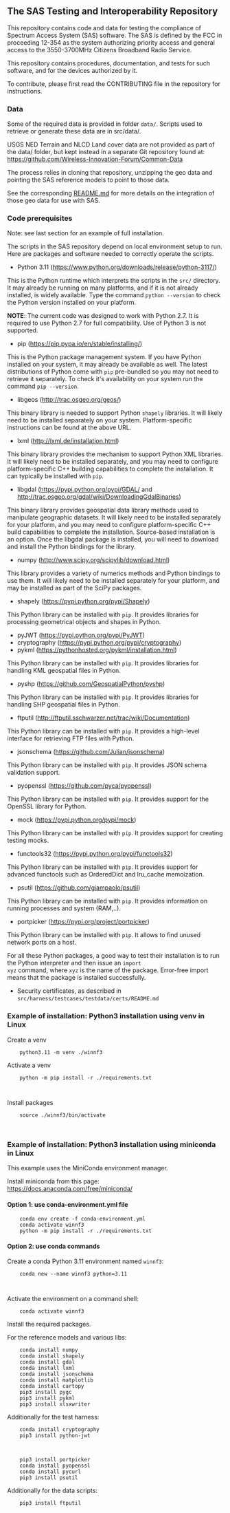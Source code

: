 ## The SAS Testing and Interoperability Repository

This repository contains code and data for testing the compliance
of Spectrum Access System (SAS) software. The SAS is defined by
the FCC in proceeding 12-354 as the system authorizing priority
access and general access to the 3550-3700MHz Citizens Broadband
Radio Service.

This repository contains procedures, documentation, and tests
for such software, and for the devices authorized by it.

To contribute, please first read the CONTRIBUTING file in the
repository for instructions.

### Data

Some of the required data is provided in folder `data/`. Scripts used to
retrieve or generate these data are in src/data/.

USGS NED Terrain and NLCD Land cover data are not provided as part of the
data/ folder, but kept instead in a separate Git repository found at:
 https://github.com/Wireless-Innovation-Forum/Common-Data

The process relies in cloning that repository, unzipping the geo data and
pointing the SAS reference models to point to those data.

See the corresponding [README.md](https://github.com/Wireless-Innovation-Forum/Common-Data/README.md)
for more details on the integration of those geo data for use with SAS.


### Code prerequisites

Note: see last section for an example of full installation.

The scripts in the SAS repository depend on local environment setup to run.
Here are packages and software needed to correctly operate the scripts.

* Python 3.11 (https://www.python.org/downloads/release/python-3117/)

This is the Python runtime which interprets the scripts in the
<code>src/</code> directory. It may already be running on many platforms, and
if it is not already installed, is widely available. Type the command
<code>python --version</code> to check the Python version installed on your
platform.

**NOTE**: The current code was designed to work with Python 2.7. It is required to use Python 2.7 for full compatibility. Use of Python 3 is not supported.




* pip (https://pip.pypa.io/en/stable/installing/)

This is the Python package management system. If you have Python installed on
your system, it may already be available as well. The latest distributions of
Python come with <code>pip</code> pre-bundled so you may not need to retrieve
it separately. To check it's availability on your system run the command
<code>pip --version</code>.

* libgeos (http://trac.osgeo.org/geos/)

This binary library is needed to support Python <code>shapely</code> libraries.
It will likely need to be installed separately on your system. Platform-specific
instructions can be found at the above URL.

* lxml (http://lxml.de/installation.html)

This binary library provides the mechanism to support Python XML libraries.
It will likely need to be installed separately, and you may need to configure
platform-specific C++ building capabilities to complete the installation. It
can typically be installed with <code>pip</code>.

* libgdal (https://pypi.python.org/pypi/GDAL/ and http://trac.osgeo.org/gdal/wiki/DownloadingGdalBinaries)

This binary library provides geospatial data library methods used to manipulate
geographic datasets. It will likely need to be installed separately for your
platform, and you may need to configure platform-specific C++ build capabilities
to complete the installation. Source-based installation is an option. Once the
libgdal package is installed, you will need to download and install the Python
bindings for the library.

* numpy (http://www.scipy.org/scipylib/download.html)

This library provides a variety of numerics methods and Python bindings to use
them. It will likely need to be installed separately for your platform, and
may be installed as part of the SciPy packages.

* shapely (https://pypi.python.org/pypi/Shapely)

This Python library can be installed with <code>pip</code>. It provides
libraries for processing geometrical objects and shapes in Python.

* pyJWT (https://pypi.python.org/pypi/PyJWT)
* cryptography (https://pypi.python.org/pypi/cryptography)
* pykml (https://pythonhosted.org/pykml/installation.html)

This Python library can be installed with <code>pip</code>. It provides
libraries for handling KML geospatial files in Python.

* pyshp (https://github.com/GeospatialPython/pyshp)

This Python library can be installed with <code>pip</code>. It provides
libraries for handling SHP geospatial files in Python.

* ftputil (http://ftputil.sschwarzer.net/trac/wiki/Documentation)

This Python library can be installed with <code>pip</code>. It provides a
high-level interface for retrieving FTP files with Python.

* jsonschema (https://github.com/Julian/jsonschema)

This Python library can be installed with <code>pip</code>. It provides
JSON schema validation support.

* pyopenssl (https://github.com/pyca/pyopenssl)

This Python library can be installed with <code>pip</code>. It provides
support for the OpenSSL library for Python.

* mock (https://pypi.python.org/pypi/mock)

This Python library can be installed with <code>pip</code>. It provides
support for creating testing mocks.

* functools32 (https://pypi.python.org/pypi/functools32)

This Python library can be installed with <code>pip</code>. It provides
support for advanced functools such as OrderedDict and lru_cache memoization.

* psutil (https://github.com/giampaolo/psutil)

This Python library can be installed with <code>pip</code>. It provides
information on running processes and system (RAM,..).

* portpicker (https://pypi.org/project/portpicker)

This Python library can be installed with <code>pip</code>. It allows to
find unused network ports on a host.

For all these Python packages, a good way to test their installation is to
run the Python interpreter and then issue an <code>import xyz</code> command,
where <code>xyz</code> is the name of the package. Error-free import means
that the package is installed successfully.

* Security certificates, as described in
<code>src/harness/testcases/testdata/certs/README.md</code>

### Example of installation: Python3 installation using venv in Linux

Create a venv
```shell
    python3.11 -m venv ./winnf3
```
Activate a venv
```shell
    python -m pip install -r ./requirements.txt



```
Install packages
```shell
    source ./winnf3/bin/activate



```

### Example of installation: Python3 installation using miniconda in Linux

This example uses the MiniConda environment manager.

Install miniconda from this page: https://docs.anaconda.com/free/miniconda/

#### Option 1: use conda-environment.yml file
```shell
    conda env create -f conda-environment.yml
    conda activate winnf3
    python -m pip install -r ./requirements.txt

```
#### Option 2: use conda commands
Create a conda Python 3.11 environment named `winnf3`:

```shell
    conda new --name winnf3 python=3.11



```

Activate the environment on a command shell:

```shell
    conda activate winnf3
```

Install the required packages.

For the reference models and various libs:

```shell
    conda install numpy
    conda install shapely
    conda install gdal
    conda install lxml
    conda install jsonschema
    conda install matplotlib
    conda install cartopy
    pip3 install pygc
    pip3 install pykml
    pip3 install xlsxwriter
```

Additionally for the test harness:

```shell
    conda install cryptography
    pip3 install python-jwt



    pip3 install portpicker
    conda install pyopenssl
    conda install pycurl
    pip3 install psutil
```

Additionally for the data scripts:

```shell
    pip3 install ftputil
```
